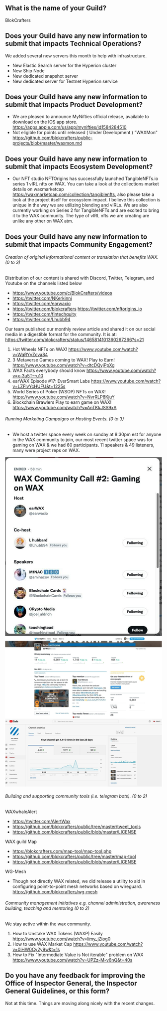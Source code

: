 ## What is the name of your Guild?
BlokCrafters

## Does your Guild have any new information to submit that impacts Technical Operations?

We added several new servers this month to help with infrastructure.
+ New Elastic Search server for the Hyperion cluster
+ New Ship Node
+ New dedicated snapshot server
+ New dedicated server for Testnet Hyperion service

## Does your Guild have any new information to submit that impacts Product Development?
+ We are pleased to announce MyNifties official release, available to download on the IOS app store. https://apps.apple.com/us/app/mynifties/id1584284510 
+ Not eligible for points until released ( Under Development ) "WAXMon"
https://github.com/blokcrafters/public-projects/blob/master/waxmon.md
## Does your Guild have any new information to submit that impacts Ecosystem Development?
+ Our NFT studio NFTOrigins has successfully launched TangibleNFTs.io series 1 vIRL nfts on WAX. You can take a look at the collections market details on waxmarketcap https://waxmarketcap.com/collection/tangiblenfts, also please take a look at the project itself for ecosystem impact. I believe this collection is unique in the way we are utilizing blending and vIRLs. We are also currently working on Series 2 for TangibleNFTs and are excited to bring it to the WAX community. The type of vIRL nfts we are creating are unlike any other on WAX atm. 


## Does your Guild have any new information to submit that impacts Community Engagement?
###### Creation of original informational content or translation that benefits WAX. (0 to 3)
Distribution of our content is shared with Discord, Twitter, Telegram, and Youtube on the channels listed below
+ https://www.youtube.com/c/BlokCrafters/videos
+ https://twitter.com/NKerkinni
+ https://twitter.com/earwaxio
+ https://twitter.com/blokcrafters
https://twitter.com/nftorigins_io
+ https://twitter.com/fintechquity
+ https://twitter.com/Lhubb94

Our team published our monthly review article and shared it on our social media in a digestible format for the community.
It is at: https://twitter.com/blokcrafters/status/1465814101360267266?s=21
1. Hot Wheels NFTs on WAX!
https://www.youtube.com/watch?v=WqRYvZcva84
1. 3 Metaverse Games coming to WAX! Play to Earn!
https://www.youtube.com/watch?v=dtcDQyjPpXg
1. WAX Facts everybody should know
https://www.youtube.com/watch?v=x-3u5T--u10
1. earWAX Episode #17: EverSmart Labs
https://www.youtube.com/watch?v=LZFlvYcHUFU&t=1225s
1. World Series of Poker (WSOP) NFTs on WAX!
https://www.youtube.com/watch?v=NvrRLP8KjuY
1. Blockchain Brawlers Play to earn game on WAX!
https://www.youtube.com/watch?v=AnTKkJSS9xA

###### Running Marketing Campaigns or Hosting Events. (0 to 3)
+ We host a twitter space every week on sunday at 8:30pm est for anyone in the WAX community to join, our most recent twitter space was for gaming on WAX & we had 60 participants. 11 speakers & 49 listeners, many were project reps on WAX.

![WAX Community Call #2: Gaming on WAX](Images/CC2-GamingOnWAX-Nov2021.jpg)
![BlokCrafters Twitter Analytics](Images/earWAXAnalytics-Nov2021.jpg)
![BlokCrafters YouTube Channel Analytics](Images/BC-CA-Nov2021.jpg)

###### Building and supporting community tools (i.e. telegram bots). (0 to 2)

WAXwhaleAlert
+ https://twitter.com/AlertWax
+ https://github.com/blokcrafters/public/tree/master/tweet_tools
+ https://github.com/blokcrafters/public/blob/master/LICENSE

WAX guild Map
+ https://blokcrafters.com/map-tool/map-tool.php
+ https://github.com/blokcrafters/public/tree/master/map-tool
+ https://github.com/blokcrafters/public/blob/master/LICENSE

WG-Mesh
+ Though not directly WAX related, we did release a utility to aid in configuring point-to-point mesh networks based on wireguard.
https://github.com/blokcrafters/wg-mesh
###### Community management initiatives e.g. channel administration, awareness building, teaching and mentoring (0 to 2)
We stay active within the wax community.
1. How to Unstake WAX Tokens (WAXP) Easily
https://www.youtube.com/watch?v=limy_jZiog0
1. How to use WAX Market Cap
https://www.youtube.com/watch?v=0iHW0Cy2y9w&t=1s
1. How to Fix "Intermediate Value is Not iterable" problem on WAX
https://www.youtube.com/watch?v=UPZz-M-v6nQ&t=40s
## Do you have any feedback for improving the Office of Inspector General, the Inspector General Guidelines, or this form?
Not at this time.  Things are moving along nicely with the recent changes.
